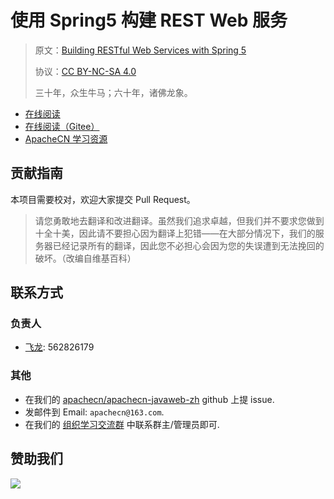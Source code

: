 # 使用 Spring5 构建 REST Web 服务

> 原文：[Building RESTful Web Services with Spring 5](https://libgen.rs/book/index.php?md5=5A57DB9C3C86080E5A1093BAC90B467A)
> 
> 协议：[CC BY-NC-SA 4.0](http://creativecommons.org/licenses/by-nc-sa/4.0/)
> 
> 三十年，众生牛马；六十年，诸佛龙象。

* [在线阅读](https://javaweb.apachecn.org)
* [在线阅读（Gitee）](https://apachecn.gitee.io/apachecn-javaweb-zh/)
* [ApacheCN 学习资源](http://docs.apachecn.org/)

## 贡献指南

本项目需要校对，欢迎大家提交 Pull Request。

> 请您勇敢地去翻译和改进翻译。虽然我们追求卓越，但我们并不要求您做到十全十美，因此请不要担心因为翻译上犯错——在大部分情况下，我们的服务器已经记录所有的翻译，因此您不必担心会因为您的失误遭到无法挽回的破坏。（改编自维基百科）

## 联系方式

### 负责人

* [飞龙](https://github.com/wizardforcel): 562826179

### 其他

*   在我们的 [apachecn/apachecn-javaweb-zh](https://github.com/apachecn/apachecn-javaweb-zh) github 上提 issue.
*   发邮件到 Email: `apachecn@163.com`.
*   在我们的 [组织学习交流群](http://www.apachecn.org/organization/348.html) 中联系群主/管理员即可.

## 赞助我们

![](http://data.apachecn.org/img/about/donate.jpg)
